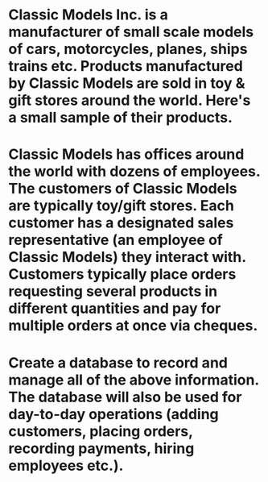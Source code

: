 #  Classic Models Inc. is a manufacturer of small scale models of cars, motorcycles, planes, ships trains etc. Products manufactured by Classic Models are sold in toy & gift stores around the world. Here's a small sample of their products.
# Classic Models has offices around the world with dozens of employees. The customers of Classic Models are typically toy/gift stores. Each customer has a designated sales representative (an employee of Classic Models) they interact with. Customers typically place orders requesting several products in different quantities and pay for multiple orders at once via cheques.
# Create a database to record and manage all of the above information. The database will also be used for day-to-day operations (adding customers, placing orders, recording payments, hiring employees etc.).
